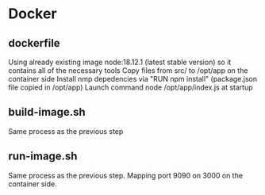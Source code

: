 # Docker
## dockerfile
Using already existing image node:18.12.1 (latest stable version) so it contains all of the necessary tools
Copy files from src/ to /opt/app on the container side
Install nmp depedencies via "RUN npm install" (package.json file copied in /opt/app)
Launch command node /opt/app/index.js at startup

## build-image.sh
Same process as the previous step

## run-image.sh
Same process as the previous step. Mapping port 9090 on 3000 on the container side.

